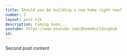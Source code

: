 ```yaml
---
title: Should you be building a new home right now?
number: 2
layout: post.njk
description: Coming Soon...
youtube: https://www.youtube.com/@homebuildinghub
id: 
---
```


Second post content